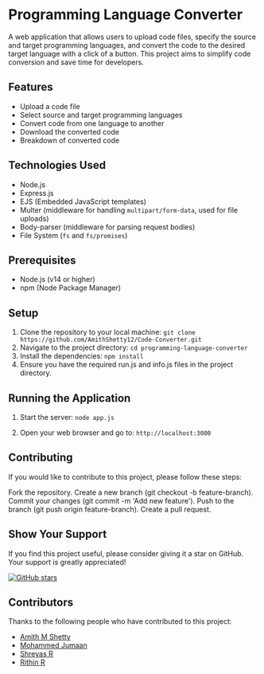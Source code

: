 # Programming Language Converter

A web application that allows users to upload code files, specify the source and target programming languages, and convert the code to the desired target language with a click of a button. This project aims to simplify code conversion and save time for developers.

## Features

- Upload a code file
- Select source and target programming languages
- Convert code from one language to another
- Download the converted code
- Breakdown of converted code

## Technologies Used

- Node.js
- Express.js
- EJS (Embedded JavaScript templates)
- Multer (middleware for handling `multipart/form-data`, used for file uploads)
- Body-parser (middleware for parsing request bodies)
- File System (`fs` and `fs/promises`)

## Prerequisites

- Node.js (v14 or higher)
- npm (Node Package Manager)

## Setup

1. Clone the repository to your local machine: `git clone https://github.com/AmithShetty12/Code-Converter.git`
2. Navigate to the project directory: `cd programming-language-converter`     
3. Install the dependencies: `npm install`
4. Ensure you have the required run.js and info.js files in the project directory.

## Running the Application

1. Start the server: `node app.js`

2. Open your web browser and go to: `http://localhost:3000`

## Contributing

If you would like to contribute to this project, please follow these steps:

Fork the repository.
Create a new branch (git checkout -b feature-branch).
Commit your changes (git commit -m 'Add new feature').
Push to the branch (git push origin feature-branch).
Create a pull request.

## Show Your Support

If you find this project useful, please consider giving it a star on GitHub. Your support is greatly appreciated!

[![GitHub stars](https://img.shields.io/github/stars/AmithShetty12/Code-Converter.svg?style=social&label=Star&maxAge=2592000)](https://github.com/AmithShetty12/Code-Converter/stargazers)


## Contributors

Thanks to the following people who have contributed to this project:

- [Amith M Shetty](https://github.com/AmithShetty12)
- [Mohammed Jumaan](https://github.com/jumaan1st)
- [Shreyas R](https://github.com/SHREYAS9503)
- [Rithin R](https://github.com/rithin2003)
